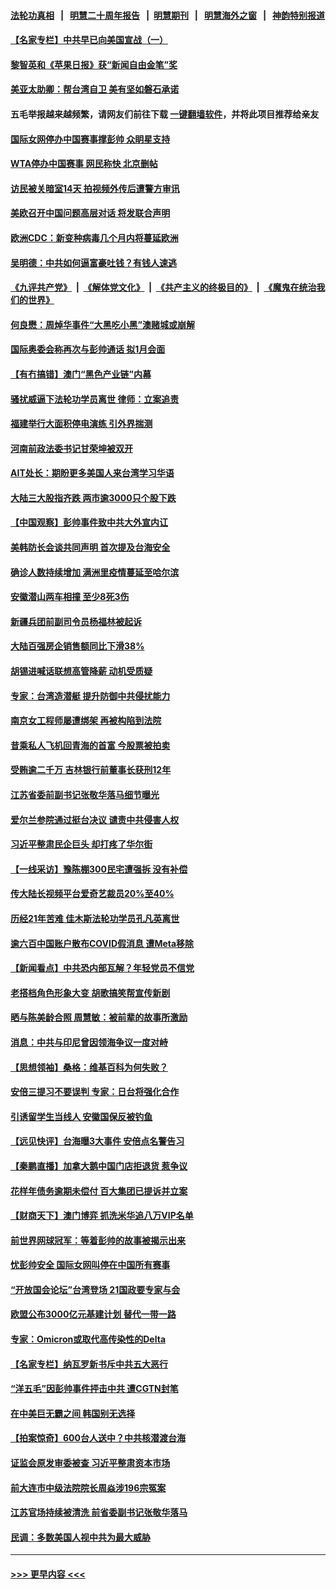 #### [法轮功真相](https://github.com/gfw-breaker/truth/blob/master/README.md?t=0) &nbsp;&nbsp;|&nbsp;&nbsp; [明慧二十周年报告](https://github.com/gfw-breaker/mh-reports/blob/master/README.md?t=0) &nbsp;&nbsp;|&nbsp;&nbsp;[明慧期刊](https://github.com/gfw-breaker/mh-qikan) &nbsp;&nbsp;|&nbsp;&nbsp; [明慧海外之窗](https://github.com/gfw-breaker/mh-news/blob/master/README.md?t=0) &nbsp;&nbsp;|&nbsp;&nbsp; [神韵特别报道](https://github.com/gfw-breaker/mh-news/blob/master/shenyun.md?t=0)
#### [【名家专栏】中共早已向美国宣战（一）](../pages/nsc413/n13412647.md?t=12030450) 
#### [黎智英和《苹果日报》获“新闻自由金笔”奖](../pages/nsc413/n13401068.md?t=12030450) 
#### [美亚太助卿：帮台湾自卫 美有坚如磐石承诺](../pages/nsc413/n13413093.md?t=12030450) 
#### 五毛举报越来越频繁，请网友们前往下载 [一键翻墙软件](https://github.com/gfw-breaker/ssr-accounts)，并将此项目推荐给亲友
#### [国际女网停办中国赛事撑彭帅 众眀星支持](../pages/nsc413/n13411142.md?t=12030450) 
#### [WTA停办中国赛事 网民称快 北京删帖](../pages/nsc413/n13412837.md?t=12030450) 
#### [访民被关暗室14天 拍视频外传后遭警方审讯](../pages/nsc413/n13411533.md?t=12030450) 
#### [美欧召开中国问题高层对话 将发联合声明](../pages/nsc413/n13413059.md?t=12030450) 
#### [欧洲CDC：新变种病毒几个月内将蔓延欧洲](../pages/nsc413/n13412966.md?t=12030450) 
#### [吴明德：中共如何逼富豪吐钱？有钱人速逃](../pages/nsc413/n13411590.md?t=12030450) 
#### [《九评共产党》](https://github.com/begood0513/9ping.md/blob/master/README.md) &nbsp;|&nbsp; [《解体党文化》](../../../../jtdwh.md/blob/master/README.md)  &nbsp;|&nbsp; [《共产主义的终极目的》](../../../../gczydzjmd.md/blob/master/README.md) &nbsp;|&nbsp; [《魔鬼在统治我们的世界》](../../../../mgztzwmdsj.md/blob/master/README.md) 
#### [何良懋：周焯华事件“大黑吃小黑”澳赌城或崩解](../pages/nsc413/n13411673.md?t=12030450) 
#### [国际奥委会称再次与彭帅通话 拟1月会面](../pages/nsc413/n13412780.md?t=12030450) 
#### [【有冇搞错】澳门“黑色产业链”内幕](../pages/nsc413/n13411012.md?t=12030450) 
#### [骚扰威逼下法轮功学员离世 律师：立案追责](../pages/nsc413/n13411227.md?t=12030450) 
#### [福建举行大面积停电演练 引外界揣测](../pages/nsc413/n13412321.md?t=12030450) 
#### [河南前政法委书记甘荣坤被双开](../pages/nsc413/n13412406.md?t=12030450) 
#### [AIT处长：期盼更多美国人来台湾学习华语](../pages/nsc413/n13412410.md?t=12030450) 
#### [大陆三大股指齐跌 两市逾3000只个股下跌](../pages/nsc413/n13412181.md?t=12030450) 
#### [【中国观察】彭帅事件致中共大外宣内讧](../pages/nsc413/n13411992.md?t=12030450) 
#### [美韩防长会谈共同声明 首次提及台海安全](../pages/nsc413/n13412334.md?t=12030450) 
#### [确诊人数持续增加 满洲里疫情蔓延至哈尔滨](../pages/nsc413/n13412200.md?t=12030450) 
#### [安徽潜山两车相撞 至少8死3伤](../pages/nsc413/n13412299.md?t=12030450) 
#### [新疆兵团前副司令员杨福林被起诉](../pages/nsc413/n13412234.md?t=12030450) 
#### [大陆百强房企销售额同比下滑38%](../pages/nsc413/n13411614.md?t=12030450) 
#### [胡锡进喊话联想高管降薪 动机受质疑](../pages/nsc413/n13411906.md?t=12030450) 
#### [专家：台湾造潜艇 提升防御中共侵扰能力](../pages/nsc413/n13411810.md?t=12030450) 
#### [南京女工程师屡遭绑架 再被构陷到法院](../pages/nsc413/n13410744.md?t=12030450) 
#### [昔乘私人飞机回青海的首富 今股票被拍卖](../pages/nsc413/n13411447.md?t=12030450) 
#### [受贿逾二千万 吉林银行前董事长获刑12年](../pages/nsc413/n13411900.md?t=12030450) 
#### [江苏省委前副书记张敬华落马细节曝光](../pages/nsc413/n13411519.md?t=12030450) 
#### [爱尔兰参院通过挺台决议 谴责中共侵害人权](../pages/nsc413/n13411479.md?t=12030450) 
#### [习近平整肃民企巨头 却打疼了华尔街](../pages/nsc413/n13411621.md?t=12030450) 
#### [【一线采访】豫陈棚300民宅遭强拆 没有补偿](../pages/nsc413/n13411402.md?t=12030450) 
#### [传大陆长视频平台爱奇艺裁员20%至40%](../pages/nsc413/n13411488.md?t=12030450) 
#### [历经21年苦难 佳木斯法轮功学员孔凡英离世](../pages/nsc413/n13410256.md?t=12030450) 
#### [逾六百中国账户散布COVID假消息 遭Meta移除](../pages/nsc413/n13411393.md?t=12030450) 
#### [【新闻看点】中共恐内部瓦解？年轻党员不信党](../pages/nsc413/n13410692.md?t=12030450) 
#### [老搭档角色形象大变 胡歌搞笑帮宣传新剧](../pages/nsc413/n13410897.md?t=12030450) 
#### [晒与陈美龄合照 周慧敏：被前辈的故事所激励](../pages/nsc413/n13411148.md?t=12030450) 
#### [消息：中共与印尼曾因领海争议一度对峙](../pages/nsc413/n13411186.md?t=12030450) 
#### [【思想领袖】桑格：维基百科为何失败？](../pages/nsc413/n13385004.md?t=12030450) 
#### [安倍三提习不要误判 专家：日台将强化合作](../pages/nsc413/n13410526.md?t=12030450) 
#### [引诱留学生当线人 安徽国保反被钓鱼](../pages/nsc413/n13410912.md?t=12030450) 
#### [【远见快评】台海曝3大事件 安倍点名警告习](../pages/nsc413/n13411212.md?t=12030450) 
#### [【秦鹏直播】加拿大鹅中国门店拒退货 惹争议](../pages/nsc413/n13411266.md?t=12030450) 
#### [花样年债务逾期未偿付 百大集团已提诉并立案](../pages/nsc413/n13411090.md?t=12030450) 
#### [【财商天下】澳门博弈 抓洗米华追八万VIP名单](../pages/nsc413/n13410816.md?t=12030450) 
#### [前世界网球冠军：等着彭帅的故事被揭示出来](../pages/nsc413/n13411039.md?t=12030450) 
#### [忧彭帅安全 国际女网叫停在中国所有赛事](../pages/nsc413/n13410980.md?t=12030450) 
#### [“开放国会论坛”台湾登场 21国政要专家与会](../pages/nsc413/n13410781.md?t=12030450) 
#### [欧盟公布3000亿元基建计划 替代一带一路](../pages/nsc413/n13410779.md?t=12030450) 
#### [专家：Omicron或取代高传染性的Delta](../pages/nsc413/n13410791.md?t=12030450) 
#### [【名家专栏】纳瓦罗新书斥中共五大恶行](../pages/nsc413/n13410422.md?t=12030450) 
#### [“洋五毛”因彭帅事件抨击中共 遭CGTN封笔](../pages/nsc413/n13410480.md?t=12030450) 
#### [在中美巨无霸之间 韩国别无选择](../pages/nsc413/n13410652.md?t=12030450) 
#### [【拍案惊奇】600台人送中？中共核潜渡台海](../pages/nsc413/n13410413.md?t=12030450) 
#### [证监会原发审委被查 习近平整肃资本市场](../pages/nsc413/n13410583.md?t=12030450) 
#### [前大连市中级法院院长周焱涉196宗冤案](../pages/nsc413/n13408040.md?t=12030450) 
#### [江苏官场持续被清洗 前省委副书记张敬华落马](../pages/nsc413/n13410510.md?t=12030450) 
#### [民调：多数美国人视中共为最大威胁](../pages/nsc413/n13410543.md?t=12030450) 

----
#### [ >>> 更早内容 <<< ](../indexes/nsc413-earlier.md)
